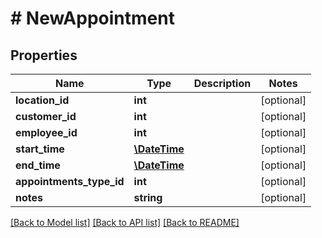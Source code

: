 # # NewAppointment

## Properties

Name | Type | Description | Notes
------------ | ------------- | ------------- | -------------
**location_id** | **int** |  | [optional] 
**customer_id** | **int** |  | [optional] 
**employee_id** | **int** |  | [optional] 
**start_time** | [**\DateTime**](\DateTime.md) |  | [optional] 
**end_time** | [**\DateTime**](\DateTime.md) |  | [optional] 
**appointments_type_id** | **int** |  | [optional] 
**notes** | **string** |  | [optional] 

[[Back to Model list]](../../README.md#documentation-for-models) [[Back to API list]](../../README.md#documentation-for-api-endpoints) [[Back to README]](../../README.md)


